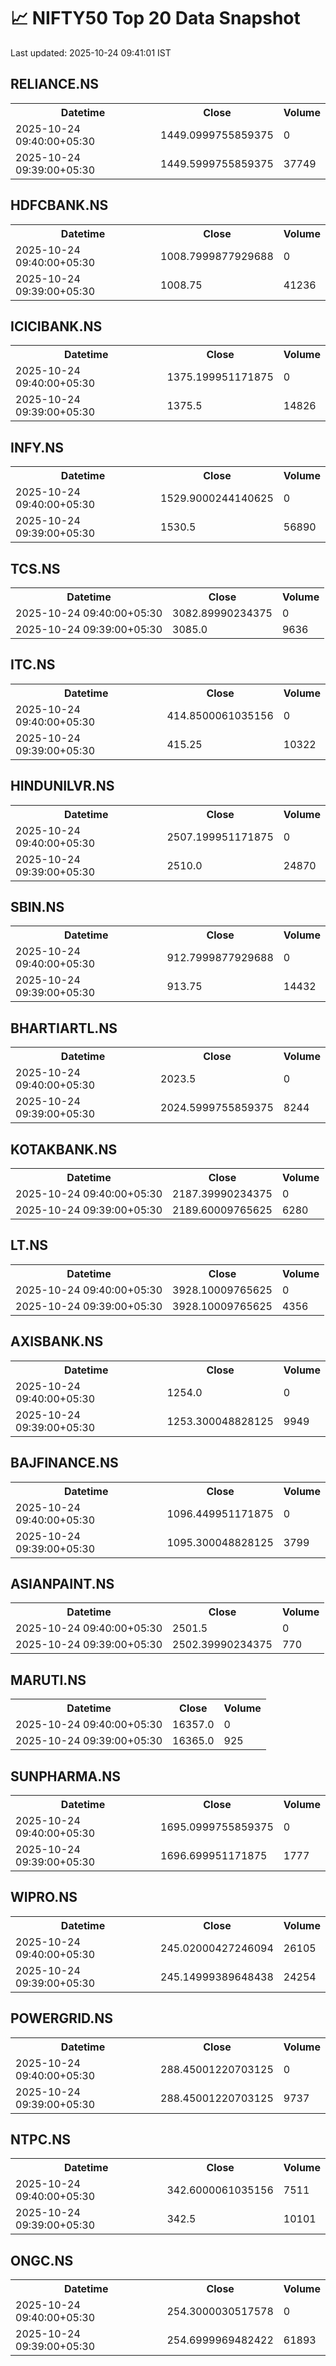 # 📈 NIFTY50 Top 20 Data Snapshot

Last updated: 2025-10-24 09:41:01 IST

## RELIANCE.NS

<table>
  <tr><th>Datetime</th><th>Close</th><th>Volume</th></tr>
  <tr><td>2025-10-24 09:40:00+05:30</td><td>1449.0999755859375</td><td>0</td></tr>
  <tr><td>2025-10-24 09:39:00+05:30</td><td>1449.5999755859375</td><td>37749</td></tr>
</table>

## HDFCBANK.NS

<table>
  <tr><th>Datetime</th><th>Close</th><th>Volume</th></tr>
  <tr><td>2025-10-24 09:40:00+05:30</td><td>1008.7999877929688</td><td>0</td></tr>
  <tr><td>2025-10-24 09:39:00+05:30</td><td>1008.75</td><td>41236</td></tr>
</table>

## ICICIBANK.NS

<table>
  <tr><th>Datetime</th><th>Close</th><th>Volume</th></tr>
  <tr><td>2025-10-24 09:40:00+05:30</td><td>1375.199951171875</td><td>0</td></tr>
  <tr><td>2025-10-24 09:39:00+05:30</td><td>1375.5</td><td>14826</td></tr>
</table>

## INFY.NS

<table>
  <tr><th>Datetime</th><th>Close</th><th>Volume</th></tr>
  <tr><td>2025-10-24 09:40:00+05:30</td><td>1529.9000244140625</td><td>0</td></tr>
  <tr><td>2025-10-24 09:39:00+05:30</td><td>1530.5</td><td>56890</td></tr>
</table>

## TCS.NS

<table>
  <tr><th>Datetime</th><th>Close</th><th>Volume</th></tr>
  <tr><td>2025-10-24 09:40:00+05:30</td><td>3082.89990234375</td><td>0</td></tr>
  <tr><td>2025-10-24 09:39:00+05:30</td><td>3085.0</td><td>9636</td></tr>
</table>

## ITC.NS

<table>
  <tr><th>Datetime</th><th>Close</th><th>Volume</th></tr>
  <tr><td>2025-10-24 09:40:00+05:30</td><td>414.8500061035156</td><td>0</td></tr>
  <tr><td>2025-10-24 09:39:00+05:30</td><td>415.25</td><td>10322</td></tr>
</table>

## HINDUNILVR.NS

<table>
  <tr><th>Datetime</th><th>Close</th><th>Volume</th></tr>
  <tr><td>2025-10-24 09:40:00+05:30</td><td>2507.199951171875</td><td>0</td></tr>
  <tr><td>2025-10-24 09:39:00+05:30</td><td>2510.0</td><td>24870</td></tr>
</table>

## SBIN.NS

<table>
  <tr><th>Datetime</th><th>Close</th><th>Volume</th></tr>
  <tr><td>2025-10-24 09:40:00+05:30</td><td>912.7999877929688</td><td>0</td></tr>
  <tr><td>2025-10-24 09:39:00+05:30</td><td>913.75</td><td>14432</td></tr>
</table>

## BHARTIARTL.NS

<table>
  <tr><th>Datetime</th><th>Close</th><th>Volume</th></tr>
  <tr><td>2025-10-24 09:40:00+05:30</td><td>2023.5</td><td>0</td></tr>
  <tr><td>2025-10-24 09:39:00+05:30</td><td>2024.5999755859375</td><td>8244</td></tr>
</table>

## KOTAKBANK.NS

<table>
  <tr><th>Datetime</th><th>Close</th><th>Volume</th></tr>
  <tr><td>2025-10-24 09:40:00+05:30</td><td>2187.39990234375</td><td>0</td></tr>
  <tr><td>2025-10-24 09:39:00+05:30</td><td>2189.60009765625</td><td>6280</td></tr>
</table>

## LT.NS

<table>
  <tr><th>Datetime</th><th>Close</th><th>Volume</th></tr>
  <tr><td>2025-10-24 09:40:00+05:30</td><td>3928.10009765625</td><td>0</td></tr>
  <tr><td>2025-10-24 09:39:00+05:30</td><td>3928.10009765625</td><td>4356</td></tr>
</table>

## AXISBANK.NS

<table>
  <tr><th>Datetime</th><th>Close</th><th>Volume</th></tr>
  <tr><td>2025-10-24 09:40:00+05:30</td><td>1254.0</td><td>0</td></tr>
  <tr><td>2025-10-24 09:39:00+05:30</td><td>1253.300048828125</td><td>9949</td></tr>
</table>

## BAJFINANCE.NS

<table>
  <tr><th>Datetime</th><th>Close</th><th>Volume</th></tr>
  <tr><td>2025-10-24 09:40:00+05:30</td><td>1096.449951171875</td><td>0</td></tr>
  <tr><td>2025-10-24 09:39:00+05:30</td><td>1095.300048828125</td><td>3799</td></tr>
</table>

## ASIANPAINT.NS

<table>
  <tr><th>Datetime</th><th>Close</th><th>Volume</th></tr>
  <tr><td>2025-10-24 09:40:00+05:30</td><td>2501.5</td><td>0</td></tr>
  <tr><td>2025-10-24 09:39:00+05:30</td><td>2502.39990234375</td><td>770</td></tr>
</table>

## MARUTI.NS

<table>
  <tr><th>Datetime</th><th>Close</th><th>Volume</th></tr>
  <tr><td>2025-10-24 09:40:00+05:30</td><td>16357.0</td><td>0</td></tr>
  <tr><td>2025-10-24 09:39:00+05:30</td><td>16365.0</td><td>925</td></tr>
</table>

## SUNPHARMA.NS

<table>
  <tr><th>Datetime</th><th>Close</th><th>Volume</th></tr>
  <tr><td>2025-10-24 09:40:00+05:30</td><td>1695.0999755859375</td><td>0</td></tr>
  <tr><td>2025-10-24 09:39:00+05:30</td><td>1696.699951171875</td><td>1777</td></tr>
</table>

## WIPRO.NS

<table>
  <tr><th>Datetime</th><th>Close</th><th>Volume</th></tr>
  <tr><td>2025-10-24 09:40:00+05:30</td><td>245.02000427246094</td><td>26105</td></tr>
  <tr><td>2025-10-24 09:39:00+05:30</td><td>245.14999389648438</td><td>24254</td></tr>
</table>

## POWERGRID.NS

<table>
  <tr><th>Datetime</th><th>Close</th><th>Volume</th></tr>
  <tr><td>2025-10-24 09:40:00+05:30</td><td>288.45001220703125</td><td>0</td></tr>
  <tr><td>2025-10-24 09:39:00+05:30</td><td>288.45001220703125</td><td>9737</td></tr>
</table>

## NTPC.NS

<table>
  <tr><th>Datetime</th><th>Close</th><th>Volume</th></tr>
  <tr><td>2025-10-24 09:40:00+05:30</td><td>342.6000061035156</td><td>7511</td></tr>
  <tr><td>2025-10-24 09:39:00+05:30</td><td>342.5</td><td>10101</td></tr>
</table>

## ONGC.NS

<table>
  <tr><th>Datetime</th><th>Close</th><th>Volume</th></tr>
  <tr><td>2025-10-24 09:40:00+05:30</td><td>254.3000030517578</td><td>0</td></tr>
  <tr><td>2025-10-24 09:39:00+05:30</td><td>254.6999969482422</td><td>61893</td></tr>
</table>

